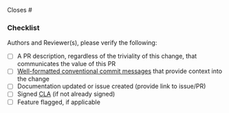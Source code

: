 Closes #

<!-- Describe your proposed changes here. -->
<!-- A picture is worth a thousand words. -->

### Checklist

Authors and Reviewer(s), please verify the following:

- [ ] A PR description, regardless of the triviality of this change, that communicates the value of this PR
- [ ] [Well-formatted conventional commit messages](https://www.conventionalcommits.org/en/v1.0.0/) that provide context into the change
- [ ] Documentation updated or issue created (provide link to issue/PR)
- [ ] Signed [CLA](https://influxdata.com/community/cla/) (if not already signed)
- [ ] Feature flagged, if applicable
